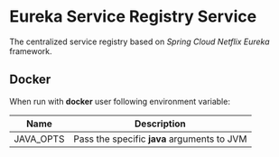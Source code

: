 # Eureka Service Registry Service

The centralized service registry based on *Spring Cloud Netflix Eureka* framework.

## Docker

When run with __docker__ user following environment variable:

|Name|Description|
|:-:|---|
|JAVA_OPTS|Pass the specific __java__ arguments to JVM|